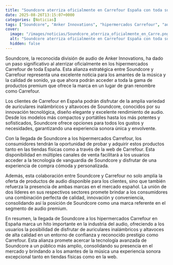 ```yaml
---
title: "Soundcore aterriza oficialmente en Carrefour España con toda su gama de audio premium"
date: 2025-08-26T13:15:07+0000
categories: [Noticias]
tags: ["Soundcore", "Anker Innovations", "hipermercados Carrefour", "auriculares inalámbricos", "altavoces", "tecnología de vanguardia", "experiencia sonora."]
cover:
  image: "/images/noticias/Soundcore_aterriza_oficialmente_en_Carre.png"
  alt: "Soundcore aterriza oficialmente en Carrefour España con toda su gama de audio premium"
  hidden: false
---
```


Soundcore, la reconocida división de audio de Anker Innovations, ha dado un paso significativo al aterrizar oficialmente en los hipermercados Carrefour de toda España. Esta alianza estratégica entre Soundcore y Carrefour representa una excelente noticia para los amantes de la música y la calidad de sonido, ya que ahora podrán acceder a toda la gama de productos premium que ofrece la marca en un lugar de gran renombre como Carrefour.

Los clientes de Carrefour en España podrán disfrutar de la amplia variedad de auriculares inalámbricos y altavoces de Soundcore, conocidos por su innovación tecnológica, diseño elegante y excelente rendimiento de audio. Desde los modelos más compactos y portátiles hasta los más potentes y sofisticados, Soundcore ofrece opciones para todos los gustos y necesidades, garantizando una experiencia sonora única y envolvente.

Con la llegada de Soundcore a los hipermercados Carrefour, los consumidores tendrán la oportunidad de probar y adquirir estos productos tanto en las tiendas físicas como a través de la web de Carrefour. Esta disponibilidad en múltiples canales de venta facilitará a los usuarios acceder a la tecnología de vanguardia de Soundcore y disfrutar de una experiencia de compra cómoda y personalizada.

Además, esta colaboración entre Soundcore y Carrefour no solo amplía la oferta de productos de audio disponible para los clientes, sino que también refuerza la presencia de ambas marcas en el mercado español. La unión de dos líderes en sus respectivos sectores promete brindar a los consumidores una combinación perfecta de calidad, innovación y conveniencia, consolidando así la posición de Soundcore como una marca referente en el segmento de audio premium.

En resumen, la llegada de Soundcore a los hipermercados Carrefour en España marca un hito importante en la industria del audio, ofreciendo a los usuarios la posibilidad de disfrutar de auriculares inalámbricos y altavoces de alta calidad en un entorno de confianza y reconocido prestigio como Carrefour. Esta alianza promete acercar la tecnología avanzada de Soundcore a un público más amplio, consolidando su presencia en el mercado y brindando a los amantes de la música una experiencia sonora excepcional tanto en tiendas físicas como en la web.
